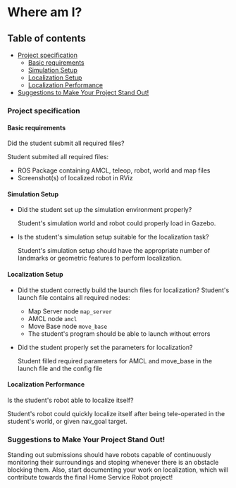# Where am I?

## Table of contents
* [Project specification](#project-specification)
  * [Basic requirements](#basic-requirements)
  * [Simulation Setup](#simulation-setup)
  * [Localization Setup](#localization-setup)
  * [Localization Performance](#localization-performance)
* [Suggestions to Make Your Project Stand Out!](#suggestions-to-make-your-project-stand-out)

### Project specification

#### Basic requirements
Did the student submit all required files?

Student submited all required files:
* ROS Package containing AMCL, teleop, robot, world and map files
* Screenshot(s) of localized robot in RViz

#### Simulation Setup
* Did the student set up the simulation environment properly?

  Student's simulation world and robot could properly load in Gazebo.

* Is the student's simulation setup suitable for the localization task?

  Student's simulation setup should have the appropriate number of landmarks or geometric features to perform localization.

#### Localization Setup
* Did the student correctly build the launch files for localization?
Student's launch file contains all required nodes:
  * Map Server node `map_server`
  * AMCL node `amcl`
  * Move Base node `move_base`
  * The student's program should be able to launch without errors

* Did the student properly set the parameters for localization?

  Student filled required parameters for AMCL and move_base in the launch file and the config file

#### Localization Performance
Is the student's robot able to localize itself?

Student's robot could quickly localize itself after being tele-operated in the student's world, or given nav_goal target.

### Suggestions to Make Your Project Stand Out!
Standing out submissions should have robots capable of continuously monitoring their surroundings and stoping whenever there is an obstacle blocking them. Also, start documenting your work on localization, which will contribute towards the final Home Service Robot project!
